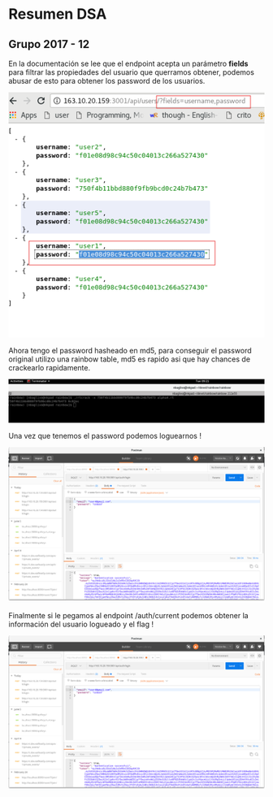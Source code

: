 # Resumen DSA


## Grupo 2017 - 12

En la documentación se lee que el endpoint acepta un parámetro **fields** para filtrar las propiedades del usuario que querramos obtener, podemos abusar de esto para obtener los password de los usuarios.

![g12_users](https://github.com/nbaglivo/dsa/blob/master/report/imgs/g12_users.png "G12 Users")

Ahora tengo el password hasheado en md5, para conseguir el password original utilizo una rainbow table, md5 es rapido asi que hay chances de crackearlo rapidamente.

![g12_crackpass](https://github.com/nbaglivo/dsa/blob/master/report/imgs/g12_crackpass.png "G12 Pass Crack")

Una vez que tenemos el password podemos loguearnos !

![g12_login](https://github.com/nbaglivo/dsa/blob/master/report/imgs/g12_login.png "G12 Login")


Finalmente si le pegamos al endpoint /auth/current podemos obtener la información del usuario logueado y el flag !

![g12_flag](https://github.com/nbaglivo/dsa/blob/master/report/imgs/g12_login.png "G12 Flag")


